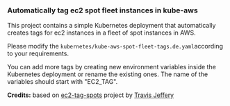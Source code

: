 ### Automatically tag ec2 spot fleet instances in kube-aws

This project contains a simple Kubernetes deployment that automatically creates tags for ec2 instances in a fleet of spot instances in AWS.

Please modify the `kubernetes/kube-aws-spot-fleet-tags.de.yaml`according to your requirements.

You can add more tags by creating new environment variables inside the Kubernetes deployment or rename the existing ones. The name of the variables should start with "EC2_TAG".

**Credits:**
based on [ec2-tag-spots](https://github.com/travisjeffery/ec2-tag-spots) project by [Travis Jeffery](https://github.com/travisjeffery)
